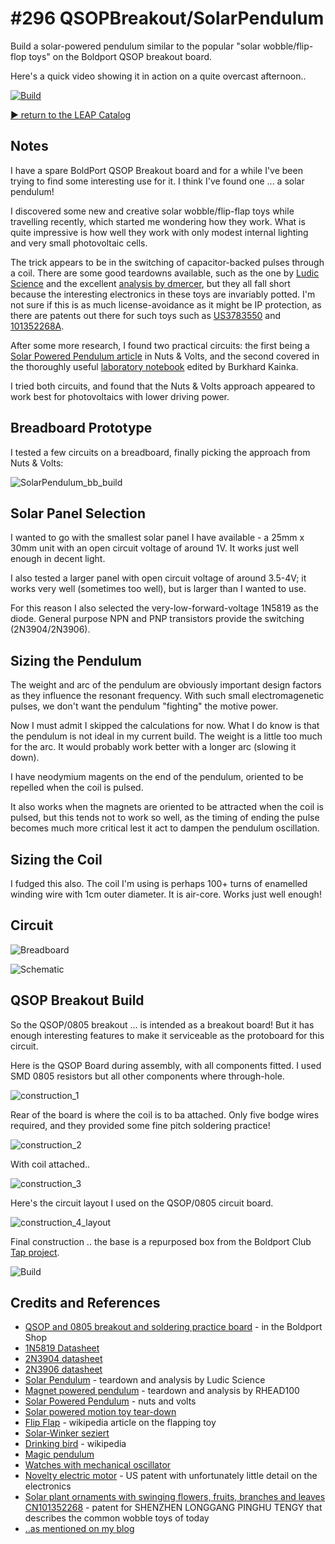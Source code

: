 # #296 QSOPBreakout/SolarPendulum

Build a solar-powered pendulum similar to the popular "solar wobble/flip-flop toys" on the Boldport QSOP breakout board.

Here's a quick video showing it in action on a quite overcast afternoon..

[![Build](./assets/SolarPendulum_build.jpg?raw=true)](https://www.youtube.com/watch?v=buP3zrMjN94)

[:arrow_forward: return to the LEAP Catalog](https://leap.tardate.com)

## Notes

I have a spare BoldPort QSOP Breakout board and for a while I've been trying to find some interesting use for it. I think I've found one ...
a solar pendulum!

I discovered some new and creative solar wobble/flip-flap toys while travelling recently, which started me wondering how they work.
What is quite impressive is how well they work with only modest internal lighting and very small photovoltaic cells.

The trick appears to be in the switching of capacitor-backed pulses through a coil. There are some good teardowns available,
such as the one by
[Ludic Science](https://www.youtube.com/watch?v=M6L-d_dYWIc) and the excellent
[analysis by dmercer](https://ez.analog.com/community/university-program/blog/2015/04/27/solar-powered-motion-toy-tear-down),
but they all fall short because the interesting electronics in these toys are invariably potted.
I'm not sure if this is as much license-avoidance as it might be IP protection, as there are patents out there for such toys such as
[US3783550](https://www.google.com/patents/US3783550?dq=3783550&hl=en&sa=X&ei=X67xUqHPMoOZkQWA5IDYDw&ved=0CDMQ6AEwAA&pageId=105188957426397764872) and [101352268A](https://worldwide.espacenet.com/publicationDetails/biblio?CC=CN&NR=101352268A&KC=A&FT=D&ND=&date=20090128&DB=EPODOC&locale=en_EP).


After some more research, I found two practical circuits: the first being a
[Solar Powered Pendulum article](http://nutsvolts.texterity.com/nutsvolts/201208/?folio=32&pg=32#pg32) in Nuts & Volts,
and the second covered in the thoroughly useful [laboratory notebook](http://www.elektronik-labor.de/Labortagebuch/Tagebuch0716.html#pendel2)
edited by Burkhard Kainka.

I tried both circuits, and found that the Nuts & Volts approach appeared to work best for photovoltaics with lower driving power.


## Breadboard Prototype

I tested a few circuits on a breadboard, finally picking the approach from Nuts & Volts:

![SolarPendulum_bb_build](./assets/SolarPendulum_bb_build.jpg?raw=true)

## Solar Panel Selection

I wanted to go with the smallest solar panel I have available - a 25mm x 30mm unit with an open circuit voltage of around 1V.
It works just well enough in decent light.

I also tested a larger panel with open circuit voltage of around 3.5-4V; it works very well (sometimes too well), but is larger than I wanted to use.

For this reason I also selected the very-low-forward-voltage 1N5819 as the diode. General purpose NPN and PNP transistors provide the switching (2N3904/2N3906).

## Sizing the Pendulum

The weight and arc of the pendulum are obviously important design factors as they influence the resonant frequency.
With such small electromagenetic pulses, we don't want the pendulum "fighting" the motive power.

Now I must admit I skipped the calculations for now. What I do know is that the pendulum is not ideal in my current build.
The weight is a little too much for the arc. It would probably work better with a longer arc (slowing it down).

I have neodymium magents on the end of the pendulum, oriented to be repelled when the coil is pulsed.

It also works when the magnets are oriented to be attracted when the coil is pulsed, but this tends not to work so well, as the timing of
ending the pulse becomes much more critical lest it act to dampen the pendulum oscillation.

## Sizing the Coil

I fudged this also. The coil I'm using is perhaps 100+ turns of enamelled winding wire with 1cm outer diameter.
It is air-core. Works just well enough!

## Circuit

![Breadboard](./assets/SolarPendulum_bb.jpg?raw=true)

![Schematic](./assets/SolarPendulum_schematic.jpg?raw=true)


## QSOP Breakout Build

So the QSOP/0805 breakout ... is intended as a breakout board! But it has enough interesting features to make it
serviceable as the protoboard for this circuit.

Here is the QSOP Board during assembly, with all components fitted. I used SMD 0805 resistors but all other components
where through-hole.

![construction_1](./assets/construction_1.jpg?raw=true)

Rear of the board is where the coil is to ba attached. Only five bodge wires required, and they provided some fine pitch soldering practice!

![construction_2](./assets/construction_2.jpg?raw=true)

With coil attached..

![construction_3](./assets/construction_3.jpg?raw=true)

Here's the circuit layout I used on the QSOP/0805 circuit board.

![construction_4_layout](./assets/construction_4_layout.jpg?raw=true)

Final construction .. the base is a repurposed box from the Boldport Club [Tap project](../../tap).

![Build](./assets/SolarPendulum_build.jpg?raw=true)

## Credits and References
* [QSOP and 0805 breakout and soldering practice board](http://www.boldport.club/shop/product/437246682) - in the Boldport Shop
* [1N5819 Datasheet](https://www.futurlec.com/Diodes/1N5819.shtml)
* [2N3904 datasheet](https://www.futurlec.com/Transistors/2N3904.shtml)
* [2N3906 datasheet](https://www.futurlec.com/Transistors/2N3906.shtml)
* [Solar Pendulum](https://www.youtube.com/watch?v=M6L-d_dYWIc) - teardown and analysis by Ludic Science
* [Magnet powered pendulum](https://www.youtube.com/watch?v=yrKtY7nWc-o) - teardown and analysis by RHEAD100
* [Solar Powered Pendulum](http://nutsvolts.texterity.com/nutsvolts/201208/?folio=32&pg=32#pg32) - nuts and volts
* [Solar powered motion toy tear-down](https://ez.analog.com/community/university-program/blog/2015/04/27/solar-powered-motion-toy-tear-down)
* [Flip Flap](https://en.wikipedia.org/wiki/Flip_Flap) - wikipedia article on the flapping toy
* [Solar-Winker seziert](http://www.elektronik-labor.de/Labortagebuch/Tagebuch0716.html#pendel2)
* [Drinking bird](https://en.wikipedia.org/wiki/Drinking_bird) - wikipedia
* [Magic pendulum](http://www.elektronik.nmp24.de/?Bauanleitungen:Magisches_Pendel)
* [Watches with mechanical oscillator](http://www.hwynen.de/tba840.html)
* [Novelty electric motor](https://www.google.com/patents/US3783550?dq=3783550&hl=en&sa=X&ei=X67xUqHPMoOZkQWA5IDYDw&ved=0CDMQ6AEwAA&pageId=105188957426397764872) - US patent with unfortunately little detail on the electronics
* [Solar plant ornaments with swinging flowers, fruits, branches and leaves CN101352268](https://worldwide.espacenet.com/publicationDetails/biblio?CC=CN&NR=101352268A&KC=A&FT=D&ND=&date=20090128&DB=EPODOC&locale=en_EP) - patent for SHENZHEN LONGGANG PINGHU TENGY that describes the common wobble toys of today
* [..as mentioned on my blog](https://blog.tardate.com/2017/05/leap296-solar-pendulum-on-a-boldport-qsop-breakout.html)
